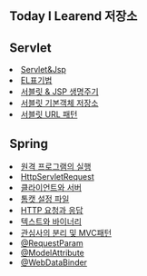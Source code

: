 ## Today I Learend 저장소
## Servlet
<li>
  <a href="https://github.com/odong2/TIL/blob/main/Servlet%20%26%20Jsp/Servlet%26jsp.md">Servlet&Jsp</a>
</li>
<li>
  <a href="https://odon2.tistory.com/20?category=578707">EL표기법</a>
</li>
<li>
  <a href="https://odon2.tistory.com/24?category=578707">서블릿 & JSP 생명주기</a>
</li>
<li>
  <a href="https://odon2.tistory.com/25?category=578707">서블릿 기본객체 저장소</a>
</li>
<li>
  <a href="https://odon2.tistory.com/26?category=578707">서블릿 URL 패턴</a>
</li>

## Spring
  <li>
  <a href="https://odon2.tistory.com/15?category=578706">
  원격 프로그램의 실행<a/>
  </li>
  <li>
  <a href="https://odon2.tistory.com/16?category=578706">HttpServletRequest</a>
  </li>
  <li>
   <a href="https://odon2.tistory.com/17?category=578706">
   클라이언트와 서버
    </a>
  </li>
   <li>
   <a href="https://odon2.tistory.com/18?category=578706">톰캣 설정 파일</a>
  </li>
   <li>
   <a href="https://odon2.tistory.com/19?category=578706">HTTP 요청과 응답</a>
  </li>
     <li>
   <a href="https://odon2.tistory.com/21?category=578706">텍스트와 바이너리</a>
  </li>
   <li>
   <a href="https://odon2.tistory.com/22?category=578706">관심사의 분리 및 MVC패턴</a>
  </li>
   <li>
   <a href="https://odon2.tistory.com/27?category=578706">@RequestParam</a>
  </li>
   <li>
   <a href="https://odon2.tistory.com/28?category=578706">@ModelAttribute</a>
  </li>
   <li>
   <a href="https://odon2.tistory.com/29?category=578706">@WebDataBinder</a>
  </li>

